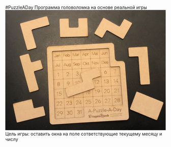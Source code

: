 #PuzzleADay
Программа головоломка на основе реальной игры
![Image](images/original.jpg "Игра")
Цель игры: оставить окна на поле сответствующие текущему месяцу и числу


